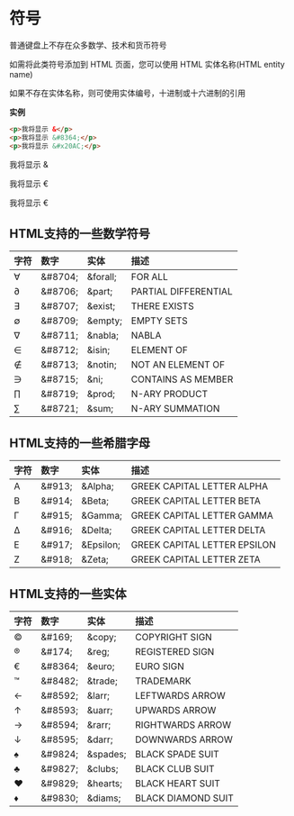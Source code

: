 # 符号

普通键盘上不存在众多数学、技术和货币符号

如需将此类符号添加到 HTML 页面，您可以使用 HTML 实体名称(HTML entity name)

如果不存在实体名称，则可使用实体编号，十进制或十六进制的引用

**实例**

```html
<p>我将显示 &</p>
<p>我将显示 &#8364;</p>
<p>我将显示 &#x20AC;</p>
```

<output>
	<p>我将显示 &</p>
  <p>我将显示 &#8364;</p>
  <p>我将显示 &#x20AC;</p>
</output>

## HTML支持的一些数学符号

|字符|数字|实体|描述|
|:--- |:---|:---|:---|
|∀|\&#8704;|\&forall;|FOR ALL|
|∂|\&#8706;|\&part;|PARTIAL DIFFERENTIAL|
|∃|\&#8707;|\&exist;|THERE EXISTS|
|∅|\&#8709;|\&empty;|EMPTY SETS|
|∇|\&#8711;|\&nabla;|NABLA|
|∈|\&#8712;|\&isin;|ELEMENT OF|
|∉|\&#8713;|\&notin;|NOT AN ELEMENT OF|
|∋|\&#8715;|\&ni;|CONTAINS AS MEMBER|
|∏|\&#8719;|\&prod;|N-ARY PRODUCT|
|∑|\&#8721;|\&sum;|N-ARY SUMMATION|

## HTML支持的一些希腊字母

|字符|数字|实体|描述|
|:--- |:---|:---|:---|
| Α  | \&#913; | \&Alpha;   | GREEK CAPITAL LETTER ALPHA   |
| Β  | \&#914; | \&Beta;    | GREEK CAPITAL LETTER BETA    |
| Γ  | \&#915; | \&Gamma;   | GREEK CAPITAL LETTER GAMMA   |
| Δ  | \&#916; | \&Delta;   | GREEK CAPITAL LETTER DELTA   |
| Ε  | \&#917; | \&Epsilon; | GREEK CAPITAL LETTER EPSILON |
| Ζ  | \&#918; | \&Zeta;    | GREEK CAPITAL LETTER ZETA    |


## HTML支持的一些实体

|字符|数字|实体|描述|
|:--- |:---|:---|:---|
| ©  | \&#169;  | \&copy;   | COPYRIGHT SIGN     |
| ®  | \&#174;  | \&reg;    | REGISTERED SIGN    |
| €  | \&#8364; | \&euro;   | EURO SIGN          |
| ™  | \&#8482; | \&trade;  | TRADEMARK          |
| ←  | \&#8592; | \&larr;   | LEFTWARDS ARROW    |
| ↑  | \&#8593; | \&uarr;   | UPWARDS ARROW      |
| →  | \&#8594; | \&rarr;   | RIGHTWARDS ARROW   |
| ↓  | \&#8595; | \&darr;   | DOWNWARDS ARROW    |
| ♠  | \&#9824; | \&spades; | BLACK SPADE SUIT   |
| ♣  | \&#9827; | \&clubs;  | BLACK CLUB SUIT    |
| ♥  | \&#9829; | \&hearts; | BLACK HEART SUIT   |
| ♦  | \&#9830; | \&diams;  | BLACK DIAMOND SUIT |
